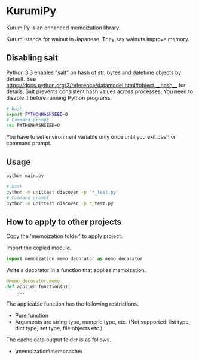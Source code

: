 # KurumiPy

KurumiPy is an enhanced memoization library.

Kurumi stands for walnut in Japanese. They say walnuts improve memory.

## Disabling salt

Python 3.3 enables "salt" on hash of str, bytes and datetime objects by default.
See <https://docs.python.org/3/reference/datamodel.html#object.__hash__> for details.
Salt prevents consistent hash values across processes.
You need to disable it before running Python programs.

```bash
# bash
export PYTHONHASHSEED=0
# Command prompt
set PYTHONHASHSEED=0
```

You have to set environment variable only once until you exit bash or command prompt.

## Usage

```bash
python main.py
```

```bash
# bash
python -m unittest discover -p '*_test.py'
# Command prompt
python -m unittest discover -p *_test.py
```

## How to apply to other projects

Copy the 'memoization folder' to apply project.

Import the copied module.

```python
import memoization.memo_decorator as memo_decorator
```

Write a decorator in a function that applies memoization.

```python
@memo_decorator.memo
def applied_function(n):
    ...
```

The applicable function has the following restrictions.

* Pure function
* Arguments are string type, numeric type, etc. (Not supported: list type, dict type, set type, file objects etc.)

The cache data output folder is as follows.

* \memoization\memocache\
